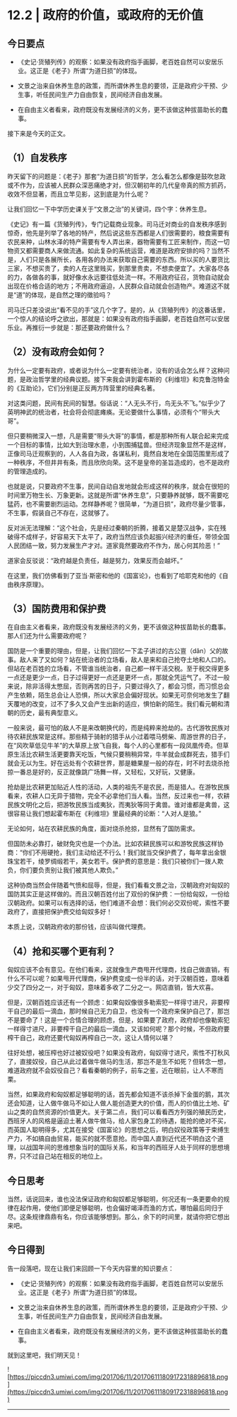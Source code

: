 # 12.2 | 政府的价值，或政府的无价值 

## 今日要点

* 《史记·货殖列传》的观察：如果没有政府指手画脚，老百姓自然可以安居乐业。这正是《老子》所谓“为道日损”的体现。

* 文景之治来自休养生息的政策，而所谓休养生息的要领，正是政府少干预、少生事，听任民间生产力自由恢复，民间经济自由发展。

* 在自由主义者看来，政府既没有发展经济的义务，更不该做这种拔苗助长的蠢事。

接下来是今天的正文。

## （1）自发秩序

昨天留下的问题是：《老子》那套“为道日损”的哲学，怎么看怎么都像是鼓吹怠政或不作为，应该被人民群众深恶痛绝才对，但汉朝初年的几代皇帝真的照方抓药，收效不但显著，而且立竿见影，这到底是为什么呢？

让我们回忆一下中学历史课关于“文景之治”的关键词，四个字：休养生息。

《史记》有一篇《货殖列传》，专门记载商业现象。司马迁对商业的自发秩序感到惊奇，他先是列举了各地的特产，然后说这些东西都是人们很需要的，粮食需要有农民来种，山林水泽的特产需要有专人弄出来，器物需要有工匠来制作，而这一切物资又都需要商人来做流通。如此复杂的系统运营，难道是政府安排的吗？当然不是，人们只是各展所长，各用各的办法来获取自己需要的东西。所以买的人要货比三家，不想买贵了，卖的人在这里贱买，到那里贵卖，不想卖便宜了。大家各尽各的力，各做各的事，就好像水永远要往低处流一样。不用政府征召，货物自动就会出现在价格合适的地方；不用政府逼迫，人民群众自动就会创造物产。难道这不就是“道”的体现，是自然之理的徵验吗？

司马迁只差没说出“看不见的手”这几个字了。是的，从《货殖列传》的这番话里，一个惊人的结论呼之欲出，那就是：如果没有政府指手画脚，老百姓自然可以安居乐业。再推衍一步就是：那还要政府做什么？

## （2）没有政府会如何？

为什么一定要有政府，或者说为什么一定要有统治者，没有的话会怎么样？这种问题，是政治哲学里的经典议题。接下来我会讲到霍布斯的《利维坦》和克鲁泡特金的《互助论》，它们分别是正反两方阵营里的经典名著。

对这类问题，民间有民间的智慧。俗话说：“人无头不行，鸟无头不飞。”似乎少了英明神武的统治者，社会将会彻底瘫痪。无论要做什么事情，必须有个“带头大哥”。

但只要稍微深入一想，凡是需要“带头大哥”的事情，都是那种所有人联合起来完成一个目标的事情，比如大到治理水患，小到围捕猛兽。但经济现象显然不是这样，正像司马迁观察到的，人人各自为政，各谋私利，竟然自发地在全国范围里形成了一种秩序，不但井井有条，而且欣欣向荣。这不是皇帝的圣旨造成的，也不是政府的管理造成的。

也就是说，只要政府不生事，民间自动自发地就会形成这样的秩序，就会在很短的时间里万物生长、万象更新。这就是所谓“休养生息”，只要静养就够，既不需要吃猛药，也不需要剧烈运动。怎样静养呢？很简单，“为道日损”，政府尽量少管事，不生事，假装自己不存在，这就够了。

反对派无法理解：“这个社会，先是经过秦朝的折腾，接着又是楚汉战争，实在残破得不成样子，好容易天下太平了，政府当然应该负起振兴经济的重任，带领全国人民团结一致，努力发展生产才对。道家竟然要政府不作为，居心何其险恶！”

道家会反驳说：“政府越是负责任，越是努力，效果反而会越坏。”

在这里，我们仿佛看到了亚当·斯密和他的《国富论》，也看到了哈耶克和他的《自由秩序原理》。

## （3）国防费用和保护费

在自由主义者看来，政府既没有发展经济的义务，更不该做这种拔苗助长的蠢事。那人们还为什么需要政府呢？

国防是一个重要的理由，但是，让我们回忆一下孟子讲过的古公亶（dǎn）父的故事。敌人来了又如何？站在统治者的立场看，敌人是来和自己抢夺土地和人口的。但站在老百姓的立场看，不管谁当统治者，自己都一样干活交税。至于税交得更多一点还是更少一点，日子过得更好一点还是更坏一点，那就全凭运气了。不过一般来说，除非活得太憋屈，否则再苦的日子，只要过得久了，都会习惯，而习惯总会产生依赖，陌生总会让人恐惧，所以大家总会偏好现状。如果无可奈何地发生了翻天覆地的改变，过不了多久又会产生出新的适应，惧怕新的陌生。我们看元朝和清朝的历史，最有典型意义。

一般来说，最可怕的敌人不是来改朝换代的，而是纯粹来抢劫的。古代游牧民族对待农耕民族常是这样。那些精于骑射的猎手从小过着喂马劈柴、周游世界的日子，在“风吹草低见牛羊”的大草原上放飞自我，每个人的心里都有一段凤凰传奇。但草原生活比农耕生活更要靠天吃饭，气候只要稍稍异常，牛羊就会成群死去，猎手们就会无以为生。好在远处有个农耕世界，那是糖果屋一般的存在，时不时去烧杀抢掠一番总是好的，反正就像跳广场舞一样，又轻松，又好玩，又健康。

抢劫是比农耕更加贴近人性的活动，人类的祖先不是农民，而是猎人。在游牧民族看来，农耕人口无异于猎物，完全不必拿他们当人看。当然，反过来也一样，农耕民族文明化之后，把游牧民族当成夷狄，而夷狄等同于禽兽。谁对谁都是禽兽，这很容易让我们想起霍布斯在《利维坦》里最经典的论断：“人对人是狼。”

无论如何，站在农耕民族的角度，面对烧杀抢掠，显然有了国防需求。

但国防未必靠打，破财免灾也是一个办法。比如农耕民族可以和游牧民族这样协商：“你们不用硬抢，我们主动给还不行么！我们就当交保护费了，每年拿出金银珠宝若干，绫罗绸缎若干，美女若干。保护费的意思是：我们只被你们一拨人欺负，你们要负责别让我们被其他人欺负。”

这种协商当然会伴随着气愤和屈辱，但是，我们看看文景之治，汉朝政府对匈奴的国防其实正是这样做的。而且汉朝百姓付出了双份的保护费：一份给匈奴，一份给汉朝政府。如果可以有选择的话，他们难道不会想：我们何必交双份呢，索性不要政府了，直接把保护费交给匈奴多好！

本质上说，汉朝政府收的那份钱，应该叫做代理费。

## （4）抢和买哪个更有利？

匈奴应该不会有意见。在他们看来，这就像生产商甩开代理商，找自己做直销，有什么不可以呢？如果甩开代理商，保护费变成一份半的话，对于汉朝百姓，意味着少交了四分之一，对于匈奴，意味着多收了二分之一。网店直销，皆大欢喜。

但是，汉朝百姓应该还有一个顾虑：如果匈奴像很多勒索犯一样得寸进尺，非要榨干自己的最后一滴血，那时候自己无力自卫，也没有一个政府来保护自己了，那岂不是要命了！这是一个合情合理的顾虑，但是，如果要了政府，政府却也像勒索犯一样得寸进尺，非要榨干自己的最后一滴血，又该如何呢？那个时候，不但政府要榨干自己，政府还要代匈奴再榨自己一次，这让人情何以堪？

往好处想，被压榨也好过被奴役吧？如果没有政府，匈奴得寸进尺，索性不打秋风了，直接奴役，自己从此过着做牛做马的生活，那岂不是生不如死？但转念一想，难道政府就不会奴役自己？看看秦朝的例子，前车之鉴，近在眼前，让人不寒而栗。

当然，如果政府和匈奴都足够聪明的话，首先都会知道不该杀掉下金蛋的鹅，其次还会知道，让人做牛做马不如让人做人能创造更大的价值，而人的价值比土地、矿山之类的自然资源的价值更大。关于第二点，我们可以看看西方列强的殖民历史，西班牙人的风格是逼迫土著人做牛做马，给人家包身工的待遇，能抢的绝对不买，而英国人聪明得多，尤其在接受《国富论》的思想之后，明白奴役政策等于束缚生产力，不如搞自由贸易，能买的就不愿意抢。而中国人直到近代还不明白这个道理，以战国年间的思维想象当时的国际关系，和当年的西班牙人处于同样的思想境界，只不过自己站在相反的地位上。

## 今日思考

当然，话说回来，谁也没法保证政府和匈奴都足够聪明，何况还有一条更要命的规律在起作用，使他们即便足够聪明，也会偏好竭泽而渔的方式，哪怕最后同归于尽。这条规律鼎鼎有名，你应该能够想到。那么，余下的时间里，就请你把它想出来吧。

## 今日得到

告一段落吧，现在让我们来回顾一下今天内容里的知识要点：

* 《史记·货殖列传》的观察：如果没有政府指手画脚，老百姓自然可以安居乐业。这正是《老子》所谓“为道日损”的体现。

* 文景之治来自休养生息的政策，而所谓休养生息的要领，正是政府少干预、少生事，听任民间生产力自由恢复，民间经济自由发展。

* 在自由主义者看来，政府既没有发展经济的义务，更不该做这种拔苗助长的蠢事。

就到这里吧，我们明天见！

![https://piccdn3.umiwi.com/img/201706/11/201706111809172318896818.png](https://piccdn3.umiwi.com/img/201706/11/201706111809172318896818.png)

---
